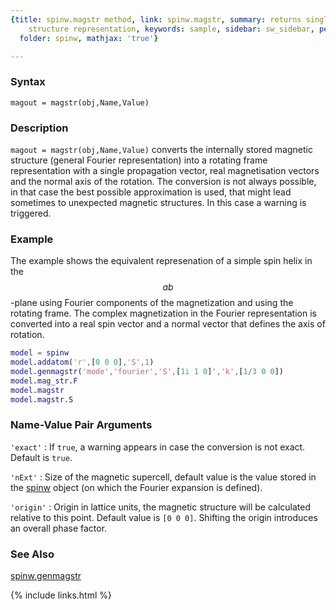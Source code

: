 ```yaml
---
{title: spinw.magstr method, link: spinw.magstr, summary: returns single-k magnetic
    structure representation, keywords: sample, sidebar: sw_sidebar, permalink: spinw_magstr,
  folder: spinw, mathjax: 'true'}

---
```

  
### Syntax
  
`magout = magstr(obj,Name,Value)`
  
### Description
  
`magout = magstr(obj,Name,Value)` converts the internally stored magnetic
structure (general Fourier representation) into a rotating frame
representation with a single propagation vector, real magnetisation
vectors and the normal axis of the rotation. The conversion is not always
possible, in that case the best possible approximation is used, that
might lead sometimes to unexpected magnetic structures. In this case a
warning is triggered.
  
### Example
 
The example shows the equivalent represenation of a simple spin helix in
the $$ab$$-plane using Fourier components of the magnetization and using
the rotating frame. The complex magnetization in the Fourier
representation is converted into a real spin vector and a normal vector
that defines the axis of rotation.
 
```matlab
model = spinw
model.addatom('r',[0 0 0],'S',1)
model.genmagstr('mode','fourier','S',[1i 1 0]','k',[1/3 0 0])
model.mag_str.F
model.magstr
model.magstr.S
```
 
### Name-Value Pair Arguments
  
`'exact'`
: If `true`, a warning appears in case the conversion is not exact.
  Default is `true`.
  
`'nExt'`
: Size of the magnetic supercell, default value is the value stored in
  the [spinw](spinw) object (on which the Fourier expansion is defined).
  
`'origin'`
: Origin in lattice units, the magnetic structure will be
  calculated relative to this point. Default value is `[0 0 0]`.
  Shifting the origin introduces an overall phase factor.
  
### See Also
  
[spinw.genmagstr](spinw_genmagstr)
 

{% include links.html %}
